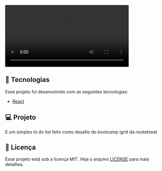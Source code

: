 <video width="400" controls>
  <source src="./video/challenge2.mp4" type="video/mp4"> 
  Your browser does not support HTML video.
</video>

<br>

## 🚀 Tecnologias

Esse projeto foi desenvolvido com as seguintes tecnologias:

- [React](https://reactjs.org)

## 💻 Projeto

E um simples to do list feito como desafio do bootcamp ignit da rocketseat

## :memo: Licença

Esse projeto está sob a licença MIT. Veja o arquivo [LICENSE](LICENSE.md) para mais detalhes.